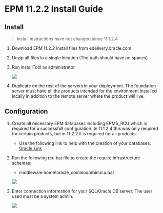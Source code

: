# EPM 11.2.2 Install Guide

## Install

> Install instructions have not changed since 11.1.2.4

1. Download EPM 11.2.2 Install files from edelivery.oracle.com
2. Unzip all files to a single location (The path should have no spaces)
3. Run installTool as administrator
   
   ![](./assets/images/demoInstall.gif)

4. Duplicate on the rest of the servers in your deployment. The foundation server must have all the products intended for the environment installed locally in addition to the remote server where the product will live.

## Configuration

1. Create all necessary EPM databases including EPMS_RCU which is required for a successfull configuration. In 11.1.2.4 this was only required for certain products, but in 11.2.2 it is required for all products.

     * Use the following link to help with the creation of your databases: [Oracle Link](https://docs.oracle.com/en/applications/enterprise-performance-management/11.2/hitis/microsoft_sql_server_database_creation_requirements.html)
2. Run the following rcu bat file to create the require infrastructure schemas:
    * middleware home\oracle_commoon\bin\rcu.bat

    ![](./assets/images/rcuRun.gif)
3. Enter connection information for your SQL\Oracle DB server. The user used must be a system admin.
   
   ![](./assets/images/rcuRun.gif)